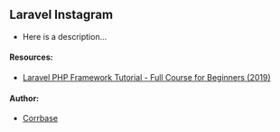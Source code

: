 
## Laravel Instagram

- Here is a description...



#### Resources:

- [Laravel PHP Framework Tutorial - Full Course for Beginners (2019)](https://www.youtube.com/watch?v=ImtZ5yENzgE)


#### Author:

- [Corrbase](https://github.com/Corrbase)
